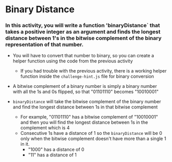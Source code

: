 # Binary Distance

### In this activity, you will write a function 'binaryDistance` that takes a positive integer as an argument and finds the longest distance between 1's in the bitwise complement of the binary representation of that number. 

* You will have to convert that number to binary, so you can create a helper function using the code from the previous activity
    * If you had trouble with the previous activity, there is a working helper function inside the `challenge-hint.js` file for binary conversion

* A bitwise complement of a binary number is simply a binary number with all the 1s and 0s flipped, so that "01101110" becomes "10010001"

* `binaryDistance` will take the bitwise complement of the binary number and find the longest distance between 1s in that bitwise complement
    * For example, "01101110" has a bitwise complement of "10010001" and then you will find the longest distance between 1s in the complement which is 4
    * Consecutive 1s have a distance of 1 so the `binaryDistance` will be 0 only when the bitwise complement doesn't have more than a single 1 in it.
        * "1000" has a distance of 0
        * "11" has a distance of 1
